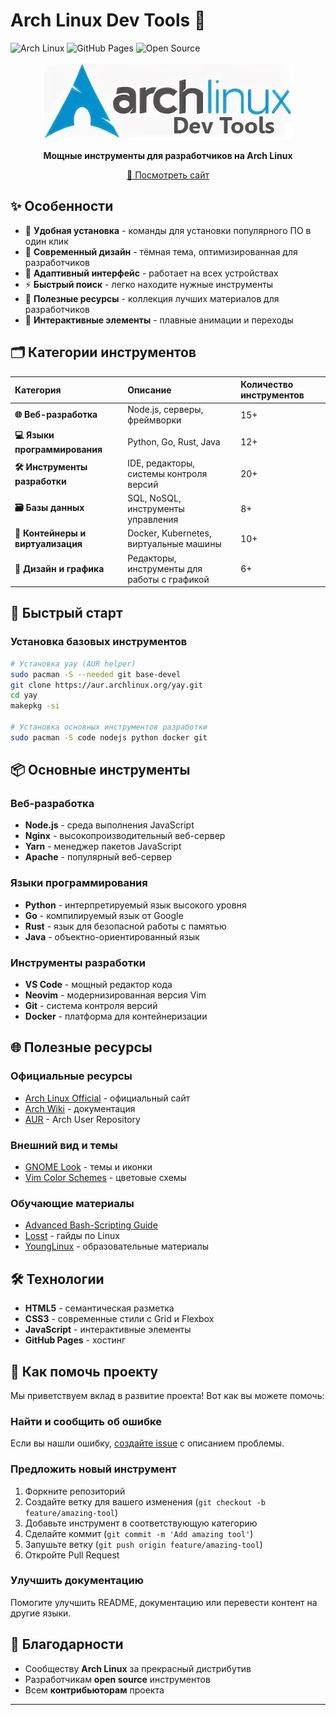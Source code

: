 # Arch Linux Dev Tools 🐧

![Arch Linux](https://img.shields.io/badge/Arch_Linux-1793D1?style=for-the-badge&logo=arch-linux&logoColor=white)
![GitHub Pages](https://img.shields.io/badge/GitHub%20Pages-222222?style=for-the-badge&logo=githubpages&logoColor=white)
![Open Source](https://img.shields.io/badge/Open_Source-3DA639?style=for-the-badge&logo=opensourceinitiative&logoColor=white)

<div align="center">

![Arch Linux Dev Tools Preview](/img/logo.png)

**Мощные инструменты для разработчиков на Arch Linux**

[🚀 Посмотреть сайт](https://uncledeniy.github.io/)

</div>

## ✨ Особенности

- 🎯 **Удобная установка** - команды для установки популярного ПО в один клик
- 🎨 **Современный дизайн** - тёмная тема, оптимизированная для разработчиков
- 📱 **Адаптивный интерфейс** - работает на всех устройствах
- ⚡ **Быстрый поиск** - легко находите нужные инструменты
- 🔗 **Полезные ресурсы** - коллекция лучших материалов для разработчиков
- 🎪 **Интерактивные элементы** - плавные анимации и переходы

## 🗂️ Категории инструментов

| Категория | Описание | Количество инструментов |
| :--- | :--- | :--- |
| **🌐 Веб-разработка** | Node.js, серверы, фреймворки | 15+ |
| **💻 Языки программирования** | Python, Go, Rust, Java | 12+ |
| **🛠️ Инструменты разработки** | IDE, редакторы, системы контроля версий | 20+ |
| **🗃️ Базы данных** | SQL, NoSQL, инструменты управления | 8+ |
| **🐳 Контейнеры и виртуализация** | Docker, Kubernetes, виртуальные машины | 10+ |
| **🎨 Дизайн и графика** | Редакторы, инструменты для работы с графикой | 6+ |

## 🚀 Быстрый старт

### Установка базовых инструментов

```bash
# Установка yay (AUR helper)
sudo pacman -S --needed git base-devel
git clone https://aur.archlinux.org/yay.git
cd yay
makepkg -si

# Установка основных инструментов разработки
sudo pacman -S code nodejs python docker git
```


## 📦 Основные инструменты

### Веб-разработка
- **Node.js** - среда выполнения JavaScript
- **Nginx** - высокопроизводительный веб-сервер
- **Yarn** - менеджер пакетов JavaScript
- **Apache** - популярный веб-сервер

### Языки программирования
- **Python** - интерпретируемый язык высокого уровня
- **Go** - компилируемый язык от Google
- **Rust** - язык для безопасной работы с памятью
- **Java** - объектно-ориентированный язык

### Инструменты разработки
- **VS Code** - мощный редактор кода
- **Neovim** - модернизированная версия Vim
- **Git** - система контроля версий
- **Docker** - платформа для контейнеризации

## 🌐 Полезные ресурсы

### Официальные ресурсы
- [Arch Linux Official](https://archlinux.org/) - официальный сайт
- [Arch Wiki](https://wiki.archlinux.org/) - документация
- [AUR](https://aur.archlinux.org/) - Arch User Repository

### Внешний вид и темы
- [GNOME Look](https://www.gnome-look.org/) - темы и иконки
- [Vim Color Schemes](https://vimcolorschemes.com/) - цветовые схемы

### Обучающие материалы
- [Advanced Bash-Scripting Guide](https://www.opennet.ru/docs/RUS/bash_scripting_guide/)
- [Losst](https://losst.ru/) - гайды по Linux
- [YoungLinux](http://younglinux.info/) - образовательные материалы

## 🛠️ Технологии

- **HTML5** - семантическая разметка
- **CSS3** - современные стили с Grid и Flexbox
- **JavaScript** - интерактивные элементы
- **GitHub Pages** - хостинг

## 🤝 Как помочь проекту

Мы приветствуем вклад в развитие проекта! Вот как вы можете помочь:

### Найти и сообщить об ошибке
Если вы нашли ошибку, [создайте issue](https://github.com/UncleDeniy/arch-linux-dev-tools.github.io/issues) с описанием проблемы.

### Предложить новый инструмент
1. Форкните репозиторий
2. Создайте ветку для вашего изменения (`git checkout -b feature/amazing-tool`)
3. Добавьте инструмент в соответствующую категорию
4. Сделайте коммит (`git commit -m 'Add amazing tool'`)
5. Запушьте ветку (`git push origin feature/amazing-tool`)
6. Откройте Pull Request

### Улучшить документацию
Помогите улучшить README, документацию или перевести контент на другие языки.

## 🙏 Благодарности

- Сообществу **Arch Linux** за прекрасный дистрибутив
- Разработчикам **open source** инструментов
- Всем **контрибьюторам** проекта


---








